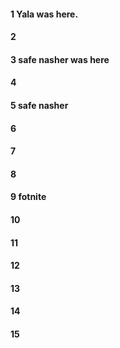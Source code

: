 #### 1 Yala was here.
#### 2
#### 3 safe nasher was here
#### 4
#### 5 safe nasher
#### 6
#### 7
#### 8
#### 9 fotnite
#### 10
#### 11
#### 12
#### 13
#### 14
#### 15